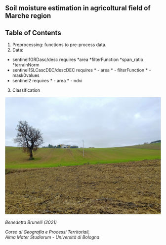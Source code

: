 ## Soil moisture estimation in agricoltural field of Marche region

## Table of Contents
1. Preprocessing: functions to pre-process data.
2. Data: 
* sentinel1GRDasc/desc requires 
      *area
      *filterFunction
      *span_ratio
      *terrainNorm
 * sentinel1SLCascDEC/descDEC requires
       * - area
       * - filterFunction
       * - mask0values
* sentinel2 requires
       * - area
       * - ndvi
 3. Classification

![image](https://github.com/benedettabb/agricolture-moisture-Marche/blob/f7cf75604f8a211d90f73f504ae89c8090657450/MARCHE/img.jpg)

*Benedetta Brunelli (2021)*

*Corso di Geografia e Processi Territoriali,*                                                                                                                      
*Alma Mater Studiorum - Università di Bologna*
